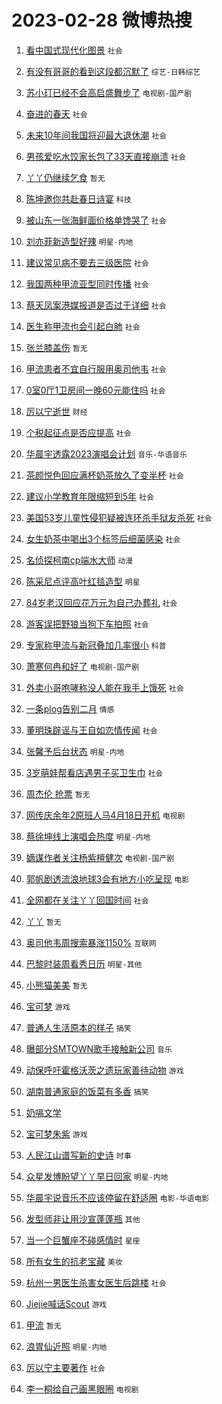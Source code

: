 # 2023-02-28 微博热搜 
1. [看中国式现代化图景](https://m.weibo.cn/search?containerid=100103type%3D1%26t%3D10%26q%3D%23%E7%9C%8B%E4%B8%AD%E5%9B%BD%E5%BC%8F%E7%8E%B0%E4%BB%A3%E5%8C%96%E5%9B%BE%E6%99%AF%23&stream_entry_id=51&isnewpage=1&extparam=seat%3D1%26pos%3D0%26c_type%3D51%26dgr%3D0%26stream_entry_id%3D51%26cate%3D10103%26filter_type%3Drealtimehot%26display_time%3D1677536506%26pre_seqid%3D16775365069570256515142&luicode=10000011&lfid=106003type%3D25%26t%3D3%26disable_hot%3D1%26filter_type%3Drealtimehot) `社会` 

2. [有没有哥哥的看到这段都沉默了](https://m.weibo.cn/search?containerid=100103type%3D1%26t%3D10%26q%3D%23%E6%9C%89%E6%B2%A1%E6%9C%89%E5%93%A5%E5%93%A5%E7%9A%84%E7%9C%8B%E5%88%B0%E8%BF%99%E6%AE%B5%E9%83%BD%E6%B2%89%E9%BB%98%E4%BA%86%23&stream_entry_id=31&isnewpage=1&extparam=seat%3D1%26dgr%3D0%26flag%3D16%26lcate%3D5001%26band_rank%3D1%26filter_type%3Drealtimehot%26q%3D%2523%25E6%259C%2589%25E6%25B2%25A1%25E6%259C%2589%25E5%2593%25A5%25E5%2593%25A5%25E7%259A%2584%25E7%259C%258B%25E5%2588%25B0%25E8%25BF%2599%25E6%25AE%25B5%25E9%2583%25BD%25E6%25B2%2589%25E9%25BB%2598%25E4%25BA%2586%2523%26pos%3D0%26c_type%3D31%26stream_entry_id%3D31%26realpos%3D1%26cate%3D5001%26display_time%3D1677536506%26pre_seqid%3D16775365069570256515142&luicode=10000011&lfid=106003type%3D25%26t%3D3%26disable_hot%3D1%26filter_type%3Drealtimehot) `综艺-日韩综艺` 

3. [苏小玎已经不会高启盛舞步了](https://m.weibo.cn/search?containerid=100103type%3D1%26t%3D10%26q%3D%23%E8%8B%8F%E5%B0%8F%E7%8E%8E%E5%B7%B2%E7%BB%8F%E4%B8%8D%E4%BC%9A%E9%AB%98%E5%90%AF%E7%9B%9B%E8%88%9E%E6%AD%A5%E4%BA%86%23&stream_entry_id=31&isnewpage=1&extparam=seat%3D1%26dgr%3D0%26flag%3D0%26lcate%3D5001%26band_rank%3D2%26filter_type%3Drealtimehot%26q%3D%2523%25E8%258B%258F%25E5%25B0%258F%25E7%258E%258E%25E5%25B7%25B2%25E7%25BB%258F%25E4%25B8%258D%25E4%25BC%259A%25E9%25AB%2598%25E5%2590%25AF%25E7%259B%259B%25E8%2588%259E%25E6%25AD%25A5%25E4%25BA%2586%2523%26pos%3D1%26c_type%3D31%26stream_entry_id%3D31%26realpos%3D2%26cate%3D5001%26display_time%3D1677536506%26pre_seqid%3D16775365069570256515142&luicode=10000011&lfid=106003type%3D25%26t%3D3%26disable_hot%3D1%26filter_type%3Drealtimehot) `电视剧-国产剧` 

4. [奋进的春天](https://m.weibo.cn/search?containerid=100103type%3D1%26t%3D10%26q%3D%23%E5%A5%8B%E8%BF%9B%E7%9A%84%E6%98%A5%E5%A4%A9%23&stream_entry_id=31&isnewpage=1&extparam=seat%3D1%26dgr%3D0%26flag%3D0%26lcate%3D5001%26band_rank%3D3%26filter_type%3Drealtimehot%26q%3D%2523%25E5%25A5%258B%25E8%25BF%259B%25E7%259A%2584%25E6%2598%25A5%25E5%25A4%25A9%2523%26pos%3D2%26c_type%3D31%26stream_entry_id%3D31%26realpos%3D3%26cate%3D5001%26display_time%3D1677536506%26pre_seqid%3D16775365069570256515142&luicode=10000011&lfid=106003type%3D25%26t%3D3%26disable_hot%3D1%26filter_type%3Drealtimehot) `社会` 

5. [未来10年间我国将迎最大退休潮](https://m.weibo.cn/search?containerid=100103type%3D1%26t%3D10%26q%3D%23%E6%9C%AA%E6%9D%A510%E5%B9%B4%E9%97%B4%E6%88%91%E5%9B%BD%E5%B0%86%E8%BF%8E%E6%9C%80%E5%A4%A7%E9%80%80%E4%BC%91%E6%BD%AE%23&stream_entry_id=31&isnewpage=1&extparam=seat%3D1%26dgr%3D0%26flag%3D1%26lcate%3D5001%26band_rank%3D4%26filter_type%3Drealtimehot%26q%3D%2523%25E6%259C%25AA%25E6%259D%25A510%25E5%25B9%25B4%25E9%2597%25B4%25E6%2588%2591%25E5%259B%25BD%25E5%25B0%2586%25E8%25BF%258E%25E6%259C%2580%25E5%25A4%25A7%25E9%2580%2580%25E4%25BC%2591%25E6%25BD%25AE%2523%26pos%3D3%26c_type%3D31%26stream_entry_id%3D31%26realpos%3D4%26cate%3D5001%26display_time%3D1677536506%26pre_seqid%3D16775365069570256515142&luicode=10000011&lfid=106003type%3D25%26t%3D3%26disable_hot%3D1%26filter_type%3Drealtimehot) `社会` 

6. [男孩爱吃水饺家长包了33天直接崩溃](https://m.weibo.cn/search?containerid=100103type%3D1%26t%3D10%26q%3D%23%E7%94%B7%E5%AD%A9%E7%88%B1%E5%90%83%E6%B0%B4%E9%A5%BA%E5%AE%B6%E9%95%BF%E5%8C%85%E4%BA%8633%E5%A4%A9%E7%9B%B4%E6%8E%A5%E5%B4%A9%E6%BA%83%23&stream_entry_id=31&isnewpage=1&extparam=seat%3D1%26dgr%3D0%26flag%3D0%26lcate%3D5001%26band_rank%3D5%26filter_type%3Drealtimehot%26q%3D%2523%25E7%2594%25B7%25E5%25AD%25A9%25E7%2588%25B1%25E5%2590%2583%25E6%25B0%25B4%25E9%25A5%25BA%25E5%25AE%25B6%25E9%2595%25BF%25E5%258C%2585%25E4%25BA%258633%25E5%25A4%25A9%25E7%259B%25B4%25E6%258E%25A5%25E5%25B4%25A9%25E6%25BA%2583%2523%26pos%3D4%26c_type%3D31%26stream_entry_id%3D31%26realpos%3D5%26cate%3D5001%26display_time%3D1677536506%26pre_seqid%3D16775365069570256515142&luicode=10000011&lfid=106003type%3D25%26t%3D3%26disable_hot%3D1%26filter_type%3Drealtimehot) `社会` 

7. [丫丫仍继续乞食](https://m.weibo.cn/search?containerid=100103type%3D1%26t%3D10%26q%3D%E4%B8%AB%E4%B8%AB%E4%BB%8D%E7%BB%A7%E7%BB%AD%E4%B9%9E%E9%A3%9F&stream_entry_id=31&isnewpage=1&extparam=seat%3D1%26dgr%3D0%26flag%3D16%26lcate%3D5001%26band_rank%3D6%26filter_type%3Drealtimehot%26q%3D%25E4%25B8%25AB%25E4%25B8%25AB%25E4%25BB%258D%25E7%25BB%25A7%25E7%25BB%25AD%25E4%25B9%259E%25E9%25A3%259F%26pos%3D5%26c_type%3D31%26stream_entry_id%3D31%26realpos%3D6%26cate%3D5001%26display_time%3D1677536506%26pre_seqid%3D16775365069570256515142&luicode=10000011&lfid=106003type%3D25%26t%3D3%26disable_hot%3D1%26filter_type%3Drealtimehot) `暂无` 

8. [陈坤邀你共赴春日诗宴](https://m.weibo.cn/search?containerid=100103type%3D1%26t%3D10%26q%3D%23%E9%99%88%E5%9D%A4%E9%82%80%E4%BD%A0%E5%85%B1%E8%B5%B4%E6%98%A5%E6%97%A5%E8%AF%97%E5%AE%B4%23&stream_entry_id=31&isnewpage=1&extparam=seat%3D1%26lcate%3D5001%26band_rank%3D7%26filter_type%3Drealtimehot%26dgr%3D0%26adid%3D181000%26pos%3D6%26q%3D%2523%25E9%2599%2588%25E5%259D%25A4%25E9%2582%2580%25E4%25BD%25A0%25E5%2585%25B1%25E8%25B5%25B4%25E6%2598%25A5%25E6%2597%25A5%25E8%25AF%2597%25E5%25AE%25B4%2523%26stream_entry_id%3D31%26c_type%3D31%26cate%3D5001%26topic_ad%3D1%26display_time%3D1677536506%26pre_seqid%3D16775365069570256515142&luicode=10000011&lfid=106003type%3D25%26t%3D3%26disable_hot%3D1%26filter_type%3Drealtimehot) `科技` 

9. [被山东一张海鲜面价格单馋哭了](https://m.weibo.cn/search?containerid=100103type%3D1%26t%3D10%26q%3D%23%E8%A2%AB%E5%B1%B1%E4%B8%9C%E4%B8%80%E5%BC%A0%E6%B5%B7%E9%B2%9C%E9%9D%A2%E4%BB%B7%E6%A0%BC%E5%8D%95%E9%A6%8B%E5%93%AD%E4%BA%86%23&stream_entry_id=31&isnewpage=1&extparam=seat%3D1%26dgr%3D0%26flag%3D0%26lcate%3D5001%26band_rank%3D7%26filter_type%3Drealtimehot%26q%3D%2523%25E8%25A2%25AB%25E5%25B1%25B1%25E4%25B8%259C%25E4%25B8%2580%25E5%25BC%25A0%25E6%25B5%25B7%25E9%25B2%259C%25E9%259D%25A2%25E4%25BB%25B7%25E6%25A0%25BC%25E5%258D%2595%25E9%25A6%258B%25E5%2593%25AD%25E4%25BA%2586%2523%26pos%3D7%26c_type%3D31%26stream_entry_id%3D31%26realpos%3D7%26cate%3D5001%26display_time%3D1677536506%26pre_seqid%3D16775365069570256515142&luicode=10000011&lfid=106003type%3D25%26t%3D3%26disable_hot%3D1%26filter_type%3Drealtimehot) `社会` 

10. [刘亦菲新造型好辣](https://m.weibo.cn/search?containerid=100103type%3D1%26t%3D10%26q%3D%23%E5%88%98%E4%BA%A6%E8%8F%B2%E6%96%B0%E9%80%A0%E5%9E%8B%E5%A5%BD%E8%BE%A3%23&stream_entry_id=31&isnewpage=1&extparam=seat%3D1%26dgr%3D0%26flag%3D0%26lcate%3D5001%26band_rank%3D8%26filter_type%3Drealtimehot%26q%3D%2523%25E5%2588%2598%25E4%25BA%25A6%25E8%258F%25B2%25E6%2596%25B0%25E9%2580%25A0%25E5%259E%258B%25E5%25A5%25BD%25E8%25BE%25A3%2523%26pos%3D8%26c_type%3D31%26stream_entry_id%3D31%26realpos%3D8%26cate%3D5001%26display_time%3D1677536506%26pre_seqid%3D16775365069570256515142&luicode=10000011&lfid=106003type%3D25%26t%3D3%26disable_hot%3D1%26filter_type%3Drealtimehot) `明星-内地` 

11. [建议常见病不要去三级医院](https://m.weibo.cn/search?containerid=100103type%3D1%26t%3D10%26q%3D%23%E5%BB%BA%E8%AE%AE%E5%B8%B8%E8%A7%81%E7%97%85%E4%B8%8D%E8%A6%81%E5%8E%BB%E4%B8%89%E7%BA%A7%E5%8C%BB%E9%99%A2%23&stream_entry_id=31&isnewpage=1&extparam=seat%3D1%26dgr%3D0%26flag%3D0%26lcate%3D5001%26band_rank%3D9%26filter_type%3Drealtimehot%26q%3D%2523%25E5%25BB%25BA%25E8%25AE%25AE%25E5%25B8%25B8%25E8%25A7%2581%25E7%2597%2585%25E4%25B8%258D%25E8%25A6%2581%25E5%258E%25BB%25E4%25B8%2589%25E7%25BA%25A7%25E5%258C%25BB%25E9%2599%25A2%2523%26pos%3D9%26c_type%3D31%26stream_entry_id%3D31%26realpos%3D9%26cate%3D5001%26display_time%3D1677536506%26pre_seqid%3D16775365069570256515142&luicode=10000011&lfid=106003type%3D25%26t%3D3%26disable_hot%3D1%26filter_type%3Drealtimehot) `社会` 

12. [我国两种甲流亚型同时传播](https://m.weibo.cn/search?containerid=100103type%3D1%26t%3D10%26q%3D%23%E6%88%91%E5%9B%BD%E4%B8%A4%E7%A7%8D%E7%94%B2%E6%B5%81%E4%BA%9A%E5%9E%8B%E5%90%8C%E6%97%B6%E4%BC%A0%E6%92%AD%23&stream_entry_id=31&isnewpage=1&extparam=seat%3D1%26dgr%3D0%26flag%3D0%26lcate%3D5001%26band_rank%3D10%26filter_type%3Drealtimehot%26q%3D%2523%25E6%2588%2591%25E5%259B%25BD%25E4%25B8%25A4%25E7%25A7%258D%25E7%2594%25B2%25E6%25B5%2581%25E4%25BA%259A%25E5%259E%258B%25E5%2590%258C%25E6%2597%25B6%25E4%25BC%25A0%25E6%2592%25AD%2523%26pos%3D10%26c_type%3D31%26stream_entry_id%3D31%26realpos%3D10%26cate%3D5001%26display_time%3D1677536506%26pre_seqid%3D16775365069570256515142&luicode=10000011&lfid=106003type%3D25%26t%3D3%26disable_hot%3D1%26filter_type%3Drealtimehot) `社会` 

13. [蔡天凤案港媒报道是否过于详细](https://m.weibo.cn/search?containerid=100103type%3D1%26t%3D10%26q%3D%23%E8%94%A1%E5%A4%A9%E5%87%A4%E6%A1%88%E6%B8%AF%E5%AA%92%E6%8A%A5%E9%81%93%E6%98%AF%E5%90%A6%E8%BF%87%E4%BA%8E%E8%AF%A6%E7%BB%86%23&stream_entry_id=31&isnewpage=1&extparam=seat%3D1%26dgr%3D0%26flag%3D0%26lcate%3D5001%26band_rank%3D11%26filter_type%3Drealtimehot%26q%3D%2523%25E8%2594%25A1%25E5%25A4%25A9%25E5%2587%25A4%25E6%25A1%2588%25E6%25B8%25AF%25E5%25AA%2592%25E6%258A%25A5%25E9%2581%2593%25E6%2598%25AF%25E5%2590%25A6%25E8%25BF%2587%25E4%25BA%258E%25E8%25AF%25A6%25E7%25BB%2586%2523%26pos%3D11%26c_type%3D31%26stream_entry_id%3D31%26realpos%3D11%26cate%3D5001%26display_time%3D1677536506%26pre_seqid%3D16775365069570256515142&luicode=10000011&lfid=106003type%3D25%26t%3D3%26disable_hot%3D1%26filter_type%3Drealtimehot) `社会` 

14. [医生称甲流也会引起白肺](https://m.weibo.cn/search?containerid=100103type%3D1%26t%3D10%26q%3D%23%E5%8C%BB%E7%94%9F%E7%A7%B0%E7%94%B2%E6%B5%81%E4%B9%9F%E4%BC%9A%E5%BC%95%E8%B5%B7%E7%99%BD%E8%82%BA%23&stream_entry_id=31&isnewpage=1&extparam=seat%3D1%26dgr%3D0%26flag%3D0%26lcate%3D5001%26band_rank%3D12%26filter_type%3Drealtimehot%26q%3D%2523%25E5%258C%25BB%25E7%2594%259F%25E7%25A7%25B0%25E7%2594%25B2%25E6%25B5%2581%25E4%25B9%259F%25E4%25BC%259A%25E5%25BC%2595%25E8%25B5%25B7%25E7%2599%25BD%25E8%2582%25BA%2523%26pos%3D12%26c_type%3D31%26stream_entry_id%3D31%26realpos%3D12%26cate%3D5001%26display_time%3D1677536506%26pre_seqid%3D16775365069570256515142&luicode=10000011&lfid=106003type%3D25%26t%3D3%26disable_hot%3D1%26filter_type%3Drealtimehot) `社会` 

15. [张兰膝盖伤](https://m.weibo.cn/search?containerid=100103type%3D1%26t%3D10%26q%3D%23%E5%BC%A0%E5%85%B0%E8%86%9D%E7%9B%96%E4%BC%A4%23&stream_entry_id=31&isnewpage=1&extparam=seat%3D1%26dgr%3D0%26flag%3D0%26lcate%3D5001%26band_rank%3D13%26filter_type%3Drealtimehot%26q%3D%2523%25E5%25BC%25A0%25E5%2585%25B0%25E8%2586%259D%25E7%259B%2596%25E4%25BC%25A4%2523%26pos%3D13%26c_type%3D31%26stream_entry_id%3D31%26realpos%3D13%26cate%3D5001%26display_time%3D1677536506%26pre_seqid%3D16775365069570256515142&luicode=10000011&lfid=106003type%3D25%26t%3D3%26disable_hot%3D1%26filter_type%3Drealtimehot) `暂无` 

16. [甲流患者不宜自行服用奥司他韦](https://m.weibo.cn/search?containerid=100103type%3D1%26t%3D10%26q%3D%23%E7%94%B2%E6%B5%81%E6%82%A3%E8%80%85%E4%B8%8D%E5%AE%9C%E8%87%AA%E8%A1%8C%E6%9C%8D%E7%94%A8%E5%A5%A5%E5%8F%B8%E4%BB%96%E9%9F%A6%23&stream_entry_id=31&isnewpage=1&extparam=seat%3D1%26dgr%3D0%26flag%3D0%26lcate%3D5001%26band_rank%3D14%26filter_type%3Drealtimehot%26q%3D%2523%25E7%2594%25B2%25E6%25B5%2581%25E6%2582%25A3%25E8%2580%2585%25E4%25B8%258D%25E5%25AE%259C%25E8%2587%25AA%25E8%25A1%258C%25E6%259C%258D%25E7%2594%25A8%25E5%25A5%25A5%25E5%258F%25B8%25E4%25BB%2596%25E9%259F%25A6%2523%26pos%3D14%26c_type%3D31%26stream_entry_id%3D31%26realpos%3D14%26cate%3D5001%26display_time%3D1677536506%26pre_seqid%3D16775365069570256515142&luicode=10000011&lfid=106003type%3D25%26t%3D3%26disable_hot%3D1%26filter_type%3Drealtimehot) `社会` 

17. [0室0厅1卫房间一晚60元能住吗](https://m.weibo.cn/search?containerid=100103type%3D1%26t%3D10%26q%3D%230%E5%AE%A40%E5%8E%851%E5%8D%AB%E6%88%BF%E9%97%B4%E4%B8%80%E6%99%9A60%E5%85%83%E8%83%BD%E4%BD%8F%E5%90%97%23&stream_entry_id=31&isnewpage=1&extparam=seat%3D1%26dgr%3D0%26flag%3D2%26lcate%3D5001%26band_rank%3D15%26filter_type%3Drealtimehot%26q%3D%25230%25E5%25AE%25A40%25E5%258E%25851%25E5%258D%25AB%25E6%2588%25BF%25E9%2597%25B4%25E4%25B8%2580%25E6%2599%259A60%25E5%2585%2583%25E8%2583%25BD%25E4%25BD%258F%25E5%2590%2597%2523%26pos%3D15%26c_type%3D31%26stream_entry_id%3D31%26realpos%3D15%26cate%3D5001%26display_time%3D1677536506%26pre_seqid%3D16775365069570256515142&luicode=10000011&lfid=106003type%3D25%26t%3D3%26disable_hot%3D1%26filter_type%3Drealtimehot) `社会` 

18. [厉以宁逝世](https://m.weibo.cn/search?containerid=100103type%3D1%26t%3D10%26q%3D%23%E5%8E%89%E4%BB%A5%E5%AE%81%E9%80%9D%E4%B8%96%23&stream_entry_id=31&isnewpage=1&extparam=seat%3D1%26dgr%3D0%26flag%3D0%26lcate%3D5001%26band_rank%3D16%26filter_type%3Drealtimehot%26q%3D%2523%25E5%258E%2589%25E4%25BB%25A5%25E5%25AE%2581%25E9%2580%259D%25E4%25B8%2596%2523%26pos%3D16%26c_type%3D31%26stream_entry_id%3D31%26realpos%3D16%26cate%3D5001%26display_time%3D1677536506%26pre_seqid%3D16775365069570256515142&luicode=10000011&lfid=106003type%3D25%26t%3D3%26disable_hot%3D1%26filter_type%3Drealtimehot) `财经` 

19. [个税起征点是否应提高](https://m.weibo.cn/search?containerid=100103type%3D1%26t%3D10%26q%3D%23%E4%B8%AA%E7%A8%8E%E8%B5%B7%E5%BE%81%E7%82%B9%E6%98%AF%E5%90%A6%E5%BA%94%E6%8F%90%E9%AB%98%23&stream_entry_id=31&isnewpage=1&extparam=seat%3D1%26dgr%3D0%26flag%3D0%26lcate%3D5001%26band_rank%3D17%26filter_type%3Drealtimehot%26q%3D%2523%25E4%25B8%25AA%25E7%25A8%258E%25E8%25B5%25B7%25E5%25BE%2581%25E7%2582%25B9%25E6%2598%25AF%25E5%2590%25A6%25E5%25BA%2594%25E6%258F%2590%25E9%25AB%2598%2523%26pos%3D17%26c_type%3D31%26stream_entry_id%3D31%26realpos%3D17%26cate%3D5001%26display_time%3D1677536506%26pre_seqid%3D16775365069570256515142&luicode=10000011&lfid=106003type%3D25%26t%3D3%26disable_hot%3D1%26filter_type%3Drealtimehot) `社会` 

20. [华晨宇透露2023演唱会计划](https://m.weibo.cn/search?containerid=100103type%3D1%26t%3D10%26q%3D%23%E5%8D%8E%E6%99%A8%E5%AE%87%E9%80%8F%E9%9C%B22023%E6%BC%94%E5%94%B1%E4%BC%9A%E8%AE%A1%E5%88%92%23&stream_entry_id=31&isnewpage=1&extparam=seat%3D1%26dgr%3D0%26flag%3D0%26lcate%3D5001%26band_rank%3D18%26filter_type%3Drealtimehot%26q%3D%2523%25E5%258D%258E%25E6%2599%25A8%25E5%25AE%2587%25E9%2580%258F%25E9%259C%25B22023%25E6%25BC%2594%25E5%2594%25B1%25E4%25BC%259A%25E8%25AE%25A1%25E5%2588%2592%2523%26pos%3D18%26c_type%3D31%26stream_entry_id%3D31%26realpos%3D18%26cate%3D5001%26display_time%3D1677536506%26pre_seqid%3D16775365069570256515142&luicode=10000011&lfid=106003type%3D25%26t%3D3%26disable_hot%3D1%26filter_type%3Drealtimehot) `音乐-华语音乐` 

21. [茶颜悦色回应满杯奶茶放久了变半杯](https://m.weibo.cn/search?containerid=100103type%3D1%26t%3D10%26q%3D%23%E8%8C%B6%E9%A2%9C%E6%82%A6%E8%89%B2%E5%9B%9E%E5%BA%94%E6%BB%A1%E6%9D%AF%E5%A5%B6%E8%8C%B6%E6%94%BE%E4%B9%85%E4%BA%86%E5%8F%98%E5%8D%8A%E6%9D%AF%23&stream_entry_id=31&isnewpage=1&extparam=seat%3D1%26dgr%3D0%26flag%3D0%26lcate%3D5001%26band_rank%3D19%26filter_type%3Drealtimehot%26q%3D%2523%25E8%258C%25B6%25E9%25A2%259C%25E6%2582%25A6%25E8%2589%25B2%25E5%259B%259E%25E5%25BA%2594%25E6%25BB%25A1%25E6%259D%25AF%25E5%25A5%25B6%25E8%258C%25B6%25E6%2594%25BE%25E4%25B9%2585%25E4%25BA%2586%25E5%258F%2598%25E5%258D%258A%25E6%259D%25AF%2523%26pos%3D19%26c_type%3D31%26stream_entry_id%3D31%26realpos%3D19%26cate%3D5001%26display_time%3D1677536506%26pre_seqid%3D16775365069570256515142&luicode=10000011&lfid=106003type%3D25%26t%3D3%26disable_hot%3D1%26filter_type%3Drealtimehot) `社会` 

22. [建议小学教育年限缩短到5年](https://m.weibo.cn/search?containerid=100103type%3D1%26t%3D10%26q%3D%23%E5%BB%BA%E8%AE%AE%E5%B0%8F%E5%AD%A6%E6%95%99%E8%82%B2%E5%B9%B4%E9%99%90%E7%BC%A9%E7%9F%AD%E5%88%B05%E5%B9%B4%23&stream_entry_id=31&isnewpage=1&extparam=seat%3D1%26dgr%3D0%26flag%3D0%26lcate%3D5001%26band_rank%3D20%26filter_type%3Drealtimehot%26q%3D%2523%25E5%25BB%25BA%25E8%25AE%25AE%25E5%25B0%258F%25E5%25AD%25A6%25E6%2595%2599%25E8%2582%25B2%25E5%25B9%25B4%25E9%2599%2590%25E7%25BC%25A9%25E7%259F%25AD%25E5%2588%25B05%25E5%25B9%25B4%2523%26pos%3D20%26c_type%3D31%26stream_entry_id%3D31%26realpos%3D20%26cate%3D5001%26display_time%3D1677536506%26pre_seqid%3D16775365069570256515142&luicode=10000011&lfid=106003type%3D25%26t%3D3%26disable_hot%3D1%26filter_type%3Drealtimehot) `社会` 

23. [美国53岁儿童性侵犯疑被连环杀手狱友杀死](https://m.weibo.cn/search?containerid=100103type%3D1%26t%3D10%26q%3D%23%E7%BE%8E%E5%9B%BD53%E5%B2%81%E5%84%BF%E7%AB%A5%E6%80%A7%E4%BE%B5%E7%8A%AF%E7%96%91%E8%A2%AB%E8%BF%9E%E7%8E%AF%E6%9D%80%E6%89%8B%E7%8B%B1%E5%8F%8B%E6%9D%80%E6%AD%BB%23&stream_entry_id=31&isnewpage=1&extparam=seat%3D1%26dgr%3D0%26flag%3D0%26lcate%3D5001%26band_rank%3D21%26filter_type%3Drealtimehot%26q%3D%2523%25E7%25BE%258E%25E5%259B%25BD53%25E5%25B2%2581%25E5%2584%25BF%25E7%25AB%25A5%25E6%2580%25A7%25E4%25BE%25B5%25E7%258A%25AF%25E7%2596%2591%25E8%25A2%25AB%25E8%25BF%259E%25E7%258E%25AF%25E6%259D%2580%25E6%2589%258B%25E7%258B%25B1%25E5%258F%258B%25E6%259D%2580%25E6%25AD%25BB%2523%26pos%3D21%26c_type%3D31%26stream_entry_id%3D31%26realpos%3D21%26cate%3D5001%26display_time%3D1677536506%26pre_seqid%3D16775365069570256515142&luicode=10000011&lfid=106003type%3D25%26t%3D3%26disable_hot%3D1%26filter_type%3Drealtimehot) `社会` 

24. [女生奶茶中喝出3个标签后细菌感染](https://m.weibo.cn/search?containerid=100103type%3D1%26t%3D10%26q%3D%23%E5%A5%B3%E7%94%9F%E5%A5%B6%E8%8C%B6%E4%B8%AD%E5%96%9D%E5%87%BA3%E4%B8%AA%E6%A0%87%E7%AD%BE%E5%90%8E%E7%BB%86%E8%8F%8C%E6%84%9F%E6%9F%93%23&stream_entry_id=31&isnewpage=1&extparam=seat%3D1%26dgr%3D0%26flag%3D0%26lcate%3D5001%26band_rank%3D22%26filter_type%3Drealtimehot%26q%3D%2523%25E5%25A5%25B3%25E7%2594%259F%25E5%25A5%25B6%25E8%258C%25B6%25E4%25B8%25AD%25E5%2596%259D%25E5%2587%25BA3%25E4%25B8%25AA%25E6%25A0%2587%25E7%25AD%25BE%25E5%2590%258E%25E7%25BB%2586%25E8%258F%258C%25E6%2584%259F%25E6%259F%2593%2523%26pos%3D22%26c_type%3D31%26stream_entry_id%3D31%26realpos%3D22%26cate%3D5001%26display_time%3D1677536506%26pre_seqid%3D16775365069570256515142&luicode=10000011&lfid=106003type%3D25%26t%3D3%26disable_hot%3D1%26filter_type%3Drealtimehot) `社会` 

25. [名侦探柯南cp端水大师](https://m.weibo.cn/search?containerid=100103type%3D1%26t%3D10%26q%3D%23%E5%90%8D%E4%BE%A6%E6%8E%A2%E6%9F%AF%E5%8D%97cp%E7%AB%AF%E6%B0%B4%E5%A4%A7%E5%B8%88%23&stream_entry_id=31&isnewpage=1&extparam=seat%3D1%26dgr%3D0%26flag%3D0%26lcate%3D5001%26band_rank%3D23%26filter_type%3Drealtimehot%26q%3D%2523%25E5%2590%258D%25E4%25BE%25A6%25E6%258E%25A2%25E6%259F%25AF%25E5%258D%2597cp%25E7%25AB%25AF%25E6%25B0%25B4%25E5%25A4%25A7%25E5%25B8%2588%2523%26pos%3D23%26c_type%3D31%26stream_entry_id%3D31%26realpos%3D23%26cate%3D5001%26display_time%3D1677536506%26pre_seqid%3D16775365069570256515142&luicode=10000011&lfid=106003type%3D25%26t%3D3%26disable_hot%3D1%26filter_type%3Drealtimehot) `动漫` 

26. [陈采尼点评高叶红毯造型](https://m.weibo.cn/search?containerid=100103type%3D1%26t%3D10%26q%3D%23%E9%99%88%E9%87%87%E5%B0%BC%E7%82%B9%E8%AF%84%E9%AB%98%E5%8F%B6%E7%BA%A2%E6%AF%AF%E9%80%A0%E5%9E%8B%23&stream_entry_id=31&isnewpage=1&extparam=seat%3D1%26dgr%3D0%26flag%3D0%26lcate%3D5001%26band_rank%3D24%26filter_type%3Drealtimehot%26q%3D%2523%25E9%2599%2588%25E9%2587%2587%25E5%25B0%25BC%25E7%2582%25B9%25E8%25AF%2584%25E9%25AB%2598%25E5%258F%25B6%25E7%25BA%25A2%25E6%25AF%25AF%25E9%2580%25A0%25E5%259E%258B%2523%26pos%3D24%26c_type%3D31%26stream_entry_id%3D31%26realpos%3D24%26cate%3D5001%26display_time%3D1677536506%26pre_seqid%3D16775365069570256515142&luicode=10000011&lfid=106003type%3D25%26t%3D3%26disable_hot%3D1%26filter_type%3Drealtimehot) `明星` 

27. [84岁老汉回应花万元为自己办葬礼](https://m.weibo.cn/search?containerid=100103type%3D1%26t%3D10%26q%3D%2384%E5%B2%81%E8%80%81%E6%B1%89%E5%9B%9E%E5%BA%94%E8%8A%B1%E4%B8%87%E5%85%83%E4%B8%BA%E8%87%AA%E5%B7%B1%E5%8A%9E%E8%91%AC%E7%A4%BC%23&stream_entry_id=31&isnewpage=1&extparam=seat%3D1%26dgr%3D0%26flag%3D0%26lcate%3D5001%26band_rank%3D25%26filter_type%3Drealtimehot%26q%3D%252384%25E5%25B2%2581%25E8%2580%2581%25E6%25B1%2589%25E5%259B%259E%25E5%25BA%2594%25E8%258A%25B1%25E4%25B8%2587%25E5%2585%2583%25E4%25B8%25BA%25E8%2587%25AA%25E5%25B7%25B1%25E5%258A%259E%25E8%2591%25AC%25E7%25A4%25BC%2523%26pos%3D25%26c_type%3D31%26stream_entry_id%3D31%26realpos%3D25%26cate%3D5001%26display_time%3D1677536506%26pre_seqid%3D16775365069570256515142&luicode=10000011&lfid=106003type%3D25%26t%3D3%26disable_hot%3D1%26filter_type%3Drealtimehot) `社会` 

28. [游客误把野狼当狗下车拍照](https://m.weibo.cn/search?containerid=100103type%3D1%26t%3D10%26q%3D%23%E6%B8%B8%E5%AE%A2%E8%AF%AF%E6%8A%8A%E9%87%8E%E7%8B%BC%E5%BD%93%E7%8B%97%E4%B8%8B%E8%BD%A6%E6%8B%8D%E7%85%A7%23&stream_entry_id=31&isnewpage=1&extparam=seat%3D1%26dgr%3D0%26flag%3D0%26lcate%3D5001%26band_rank%3D26%26filter_type%3Drealtimehot%26q%3D%2523%25E6%25B8%25B8%25E5%25AE%25A2%25E8%25AF%25AF%25E6%258A%258A%25E9%2587%258E%25E7%258B%25BC%25E5%25BD%2593%25E7%258B%2597%25E4%25B8%258B%25E8%25BD%25A6%25E6%258B%258D%25E7%2585%25A7%2523%26pos%3D26%26c_type%3D31%26stream_entry_id%3D31%26realpos%3D26%26cate%3D5001%26display_time%3D1677536506%26pre_seqid%3D16775365069570256515142&luicode=10000011&lfid=106003type%3D25%26t%3D3%26disable_hot%3D1%26filter_type%3Drealtimehot) `社会` 

29. [专家称甲流与新冠叠加几率很小](https://m.weibo.cn/search?containerid=100103type%3D1%26t%3D10%26q%3D%23%E4%B8%93%E5%AE%B6%E7%A7%B0%E7%94%B2%E6%B5%81%E4%B8%8E%E6%96%B0%E5%86%A0%E5%8F%A0%E5%8A%A0%E5%87%A0%E7%8E%87%E5%BE%88%E5%B0%8F%23&stream_entry_id=31&isnewpage=1&extparam=seat%3D1%26dgr%3D0%26flag%3D0%26lcate%3D5001%26band_rank%3D27%26filter_type%3Drealtimehot%26q%3D%2523%25E4%25B8%2593%25E5%25AE%25B6%25E7%25A7%25B0%25E7%2594%25B2%25E6%25B5%2581%25E4%25B8%258E%25E6%2596%25B0%25E5%2586%25A0%25E5%258F%25A0%25E5%258A%25A0%25E5%2587%25A0%25E7%258E%2587%25E5%25BE%2588%25E5%25B0%258F%2523%26pos%3D27%26c_type%3D31%26stream_entry_id%3D31%26realpos%3D27%26cate%3D5001%26display_time%3D1677536506%26pre_seqid%3D16775365069570256515142&luicode=10000011&lfid=106003type%3D25%26t%3D3%26disable_hot%3D1%26filter_type%3Drealtimehot) `科普` 

30. [萧寒何冉和好了](https://m.weibo.cn/search?containerid=100103type%3D1%26t%3D10%26q%3D%23%E8%90%A7%E5%AF%92%E4%BD%95%E5%86%89%E5%92%8C%E5%A5%BD%E4%BA%86%23&stream_entry_id=31&isnewpage=1&extparam=seat%3D1%26dgr%3D0%26flag%3D0%26lcate%3D5001%26band_rank%3D28%26filter_type%3Drealtimehot%26q%3D%2523%25E8%2590%25A7%25E5%25AF%2592%25E4%25BD%2595%25E5%2586%2589%25E5%2592%258C%25E5%25A5%25BD%25E4%25BA%2586%2523%26pos%3D28%26c_type%3D31%26stream_entry_id%3D31%26realpos%3D28%26cate%3D5001%26display_time%3D1677536506%26pre_seqid%3D16775365069570256515142&luicode=10000011&lfid=106003type%3D25%26t%3D3%26disable_hot%3D1%26filter_type%3Drealtimehot) `电视剧-国产剧` 

31. [外卖小哥咆哮称没人能在我手上饿死](https://m.weibo.cn/search?containerid=100103type%3D1%26t%3D10%26q%3D%23%E5%A4%96%E5%8D%96%E5%B0%8F%E5%93%A5%E5%92%86%E5%93%AE%E7%A7%B0%E6%B2%A1%E4%BA%BA%E8%83%BD%E5%9C%A8%E6%88%91%E6%89%8B%E4%B8%8A%E9%A5%BF%E6%AD%BB%23&stream_entry_id=31&isnewpage=1&extparam=seat%3D1%26dgr%3D0%26flag%3D0%26lcate%3D5001%26band_rank%3D29%26filter_type%3Drealtimehot%26q%3D%2523%25E5%25A4%2596%25E5%258D%2596%25E5%25B0%258F%25E5%2593%25A5%25E5%2592%2586%25E5%2593%25AE%25E7%25A7%25B0%25E6%25B2%25A1%25E4%25BA%25BA%25E8%2583%25BD%25E5%259C%25A8%25E6%2588%2591%25E6%2589%258B%25E4%25B8%258A%25E9%25A5%25BF%25E6%25AD%25BB%2523%26pos%3D29%26c_type%3D31%26stream_entry_id%3D31%26realpos%3D29%26cate%3D5001%26display_time%3D1677536506%26pre_seqid%3D16775365069570256515142&luicode=10000011&lfid=106003type%3D25%26t%3D3%26disable_hot%3D1%26filter_type%3Drealtimehot) `社会` 

32. [一条plog告别二月](https://m.weibo.cn/search?containerid=100103type%3D1%26t%3D10%26q%3D%23%E4%B8%80%E6%9D%A1plog%E5%91%8A%E5%88%AB%E4%BA%8C%E6%9C%88%23&stream_entry_id=31&isnewpage=1&extparam=seat%3D1%26dgr%3D0%26flag%3D0%26lcate%3D5001%26band_rank%3D30%26filter_type%3Drealtimehot%26q%3D%2523%25E4%25B8%2580%25E6%259D%25A1plog%25E5%2591%258A%25E5%2588%25AB%25E4%25BA%258C%25E6%259C%2588%2523%26pos%3D30%26c_type%3D31%26stream_entry_id%3D31%26realpos%3D30%26cate%3D5001%26display_time%3D1677536506%26pre_seqid%3D16775365069570256515142&luicode=10000011&lfid=106003type%3D25%26t%3D3%26disable_hot%3D1%26filter_type%3Drealtimehot) `情感` 

33. [董明珠辟谣与王自如恋情传闻](https://m.weibo.cn/search?containerid=100103type%3D1%26t%3D10%26q%3D%23%E8%91%A3%E6%98%8E%E7%8F%A0%E8%BE%9F%E8%B0%A3%E4%B8%8E%E7%8E%8B%E8%87%AA%E5%A6%82%E6%81%8B%E6%83%85%E4%BC%A0%E9%97%BB%23&stream_entry_id=31&isnewpage=1&extparam=seat%3D1%26dgr%3D0%26flag%3D0%26lcate%3D5001%26band_rank%3D31%26filter_type%3Drealtimehot%26q%3D%2523%25E8%2591%25A3%25E6%2598%258E%25E7%258F%25A0%25E8%25BE%259F%25E8%25B0%25A3%25E4%25B8%258E%25E7%258E%258B%25E8%2587%25AA%25E5%25A6%2582%25E6%2581%258B%25E6%2583%2585%25E4%25BC%25A0%25E9%2597%25BB%2523%26pos%3D31%26c_type%3D31%26stream_entry_id%3D31%26realpos%3D31%26cate%3D5001%26display_time%3D1677536506%26pre_seqid%3D16775365069570256515142&luicode=10000011&lfid=106003type%3D25%26t%3D3%26disable_hot%3D1%26filter_type%3Drealtimehot) `社会` 

34. [张馨予后台状态](https://m.weibo.cn/search?containerid=100103type%3D1%26t%3D10%26q%3D%23%E5%BC%A0%E9%A6%A8%E4%BA%88%E5%90%8E%E5%8F%B0%E7%8A%B6%E6%80%81%23&stream_entry_id=31&isnewpage=1&extparam=seat%3D1%26dgr%3D0%26flag%3D0%26lcate%3D5001%26band_rank%3D32%26filter_type%3Drealtimehot%26q%3D%2523%25E5%25BC%25A0%25E9%25A6%25A8%25E4%25BA%2588%25E5%2590%258E%25E5%258F%25B0%25E7%258A%25B6%25E6%2580%2581%2523%26pos%3D32%26c_type%3D31%26stream_entry_id%3D31%26realpos%3D32%26cate%3D5001%26display_time%3D1677536506%26pre_seqid%3D16775365069570256515142&luicode=10000011&lfid=106003type%3D25%26t%3D3%26disable_hot%3D1%26filter_type%3Drealtimehot) `明星-内地` 

35. [3岁萌娃帮看店遇男子买卫生巾](https://m.weibo.cn/search?containerid=100103type%3D1%26t%3D10%26q%3D%233%E5%B2%81%E8%90%8C%E5%A8%83%E5%B8%AE%E7%9C%8B%E5%BA%97%E9%81%87%E7%94%B7%E5%AD%90%E4%B9%B0%E5%8D%AB%E7%94%9F%E5%B7%BE%23&stream_entry_id=31&isnewpage=1&extparam=seat%3D1%26dgr%3D0%26flag%3D0%26lcate%3D5001%26band_rank%3D33%26filter_type%3Drealtimehot%26q%3D%25233%25E5%25B2%2581%25E8%2590%258C%25E5%25A8%2583%25E5%25B8%25AE%25E7%259C%258B%25E5%25BA%2597%25E9%2581%2587%25E7%2594%25B7%25E5%25AD%2590%25E4%25B9%25B0%25E5%258D%25AB%25E7%2594%259F%25E5%25B7%25BE%2523%26pos%3D33%26c_type%3D31%26stream_entry_id%3D31%26realpos%3D33%26cate%3D5001%26display_time%3D1677536506%26pre_seqid%3D16775365069570256515142&luicode=10000011&lfid=106003type%3D25%26t%3D3%26disable_hot%3D1%26filter_type%3Drealtimehot) `社会` 

36. [周杰伦 抢票](https://m.weibo.cn/search?containerid=100103type%3D1%26t%3D10%26q%3D%E5%91%A8%E6%9D%B0%E4%BC%A6+%E6%8A%A2%E7%A5%A8&stream_entry_id=31&isnewpage=1&extparam=seat%3D1%26dgr%3D0%26flag%3D0%26lcate%3D5001%26band_rank%3D34%26filter_type%3Drealtimehot%26q%3D%25E5%2591%25A8%25E6%259D%25B0%25E4%25BC%25A6%2520%25E6%258A%25A2%25E7%25A5%25A8%26pos%3D34%26c_type%3D31%26stream_entry_id%3D31%26realpos%3D34%26cate%3D5001%26display_time%3D1677536506%26pre_seqid%3D16775365069570256515142&luicode=10000011&lfid=106003type%3D25%26t%3D3%26disable_hot%3D1%26filter_type%3Drealtimehot) `暂无` 

37. [网传庆余年2原班人马4月18日开机](https://m.weibo.cn/search?containerid=100103type%3D1%26t%3D10%26q%3D%23%E7%BD%91%E4%BC%A0%E5%BA%86%E4%BD%99%E5%B9%B42%E5%8E%9F%E7%8F%AD%E4%BA%BA%E9%A9%AC4%E6%9C%8818%E6%97%A5%E5%BC%80%E6%9C%BA%23&stream_entry_id=31&isnewpage=1&extparam=seat%3D1%26dgr%3D0%26flag%3D0%26lcate%3D5001%26band_rank%3D35%26filter_type%3Drealtimehot%26q%3D%2523%25E7%25BD%2591%25E4%25BC%25A0%25E5%25BA%2586%25E4%25BD%2599%25E5%25B9%25B42%25E5%258E%259F%25E7%258F%25AD%25E4%25BA%25BA%25E9%25A9%25AC4%25E6%259C%258818%25E6%2597%25A5%25E5%25BC%2580%25E6%259C%25BA%2523%26pos%3D35%26c_type%3D31%26stream_entry_id%3D31%26realpos%3D35%26cate%3D5001%26display_time%3D1677536506%26pre_seqid%3D16775365069570256515142&luicode=10000011&lfid=106003type%3D25%26t%3D3%26disable_hot%3D1%26filter_type%3Drealtimehot) `电视剧` 

38. [蔡徐坤线上演唱会热度](https://m.weibo.cn/search?containerid=100103type%3D1%26t%3D10%26q%3D%23%E8%94%A1%E5%BE%90%E5%9D%A4%E7%BA%BF%E4%B8%8A%E6%BC%94%E5%94%B1%E4%BC%9A%E7%83%AD%E5%BA%A6%23&stream_entry_id=31&isnewpage=1&extparam=seat%3D1%26dgr%3D0%26flag%3D0%26lcate%3D5001%26band_rank%3D36%26filter_type%3Drealtimehot%26q%3D%2523%25E8%2594%25A1%25E5%25BE%2590%25E5%259D%25A4%25E7%25BA%25BF%25E4%25B8%258A%25E6%25BC%2594%25E5%2594%25B1%25E4%25BC%259A%25E7%2583%25AD%25E5%25BA%25A6%2523%26pos%3D36%26c_type%3D31%26stream_entry_id%3D31%26realpos%3D36%26cate%3D5001%26display_time%3D1677536506%26pre_seqid%3D16775365069570256515142&luicode=10000011&lfid=106003type%3D25%26t%3D3%26disable_hot%3D1%26filter_type%3Drealtimehot) `明星-内地` 

39. [嫡谋作者关注杨紫檀健次](https://m.weibo.cn/search?containerid=100103type%3D1%26t%3D10%26q%3D%23%E5%AB%A1%E8%B0%8B%E4%BD%9C%E8%80%85%E5%85%B3%E6%B3%A8%E6%9D%A8%E7%B4%AB%E6%AA%80%E5%81%A5%E6%AC%A1%23&stream_entry_id=31&isnewpage=1&extparam=seat%3D1%26dgr%3D0%26flag%3D0%26lcate%3D5001%26band_rank%3D37%26filter_type%3Drealtimehot%26q%3D%2523%25E5%25AB%25A1%25E8%25B0%258B%25E4%25BD%259C%25E8%2580%2585%25E5%2585%25B3%25E6%25B3%25A8%25E6%259D%25A8%25E7%25B4%25AB%25E6%25AA%2580%25E5%2581%25A5%25E6%25AC%25A1%2523%26pos%3D37%26c_type%3D31%26stream_entry_id%3D31%26realpos%3D37%26cate%3D5001%26display_time%3D1677536506%26pre_seqid%3D16775365069570256515142&luicode=10000011&lfid=106003type%3D25%26t%3D3%26disable_hot%3D1%26filter_type%3Drealtimehot) `电视剧-国产剧` 

40. [郭帆剧透流浪地球3会有地方小吃呈现](https://m.weibo.cn/search?containerid=100103type%3D1%26t%3D10%26q%3D%23%E9%83%AD%E5%B8%86%E5%89%A7%E9%80%8F%E6%B5%81%E6%B5%AA%E5%9C%B0%E7%90%833%E4%BC%9A%E6%9C%89%E5%9C%B0%E6%96%B9%E5%B0%8F%E5%90%83%E5%91%88%E7%8E%B0%23&stream_entry_id=31&isnewpage=1&extparam=seat%3D1%26dgr%3D0%26flag%3D0%26lcate%3D5001%26band_rank%3D38%26filter_type%3Drealtimehot%26q%3D%2523%25E9%2583%25AD%25E5%25B8%2586%25E5%2589%25A7%25E9%2580%258F%25E6%25B5%2581%25E6%25B5%25AA%25E5%259C%25B0%25E7%2590%25833%25E4%25BC%259A%25E6%259C%2589%25E5%259C%25B0%25E6%2596%25B9%25E5%25B0%258F%25E5%2590%2583%25E5%2591%2588%25E7%258E%25B0%2523%26pos%3D38%26c_type%3D31%26stream_entry_id%3D31%26realpos%3D38%26cate%3D5001%26display_time%3D1677536506%26pre_seqid%3D16775365069570256515142&luicode=10000011&lfid=106003type%3D25%26t%3D3%26disable_hot%3D1%26filter_type%3Drealtimehot) `电影` 

41. [全网都在关注丫丫回国时间](https://m.weibo.cn/search?containerid=100103type%3D1%26t%3D10%26q%3D%23%E5%85%A8%E7%BD%91%E9%83%BD%E5%9C%A8%E5%85%B3%E6%B3%A8%E4%B8%AB%E4%B8%AB%E5%9B%9E%E5%9B%BD%E6%97%B6%E9%97%B4%23&stream_entry_id=31&isnewpage=1&extparam=seat%3D1%26dgr%3D0%26flag%3D0%26lcate%3D5001%26band_rank%3D39%26filter_type%3Drealtimehot%26q%3D%2523%25E5%2585%25A8%25E7%25BD%2591%25E9%2583%25BD%25E5%259C%25A8%25E5%2585%25B3%25E6%25B3%25A8%25E4%25B8%25AB%25E4%25B8%25AB%25E5%259B%259E%25E5%259B%25BD%25E6%2597%25B6%25E9%2597%25B4%2523%26pos%3D39%26c_type%3D31%26stream_entry_id%3D31%26realpos%3D39%26cate%3D5001%26display_time%3D1677536506%26pre_seqid%3D16775365069570256515142&luicode=10000011&lfid=106003type%3D25%26t%3D3%26disable_hot%3D1%26filter_type%3Drealtimehot) `社会` 

42. [丫丫](https://m.weibo.cn/search?containerid=100103type%3D1%26t%3D10%26q%3D%E4%B8%AB%E4%B8%AB&stream_entry_id=31&isnewpage=1&extparam=seat%3D1%26dgr%3D0%26flag%3D0%26lcate%3D5001%26band_rank%3D40%26filter_type%3Drealtimehot%26q%3D%25E4%25B8%25AB%25E4%25B8%25AB%26pos%3D40%26c_type%3D31%26stream_entry_id%3D31%26realpos%3D40%26cate%3D5001%26display_time%3D1677536506%26pre_seqid%3D16775365069570256515142&luicode=10000011&lfid=106003type%3D25%26t%3D3%26disable_hot%3D1%26filter_type%3Drealtimehot) `暂无` 

43. [奥司他韦周搜索暴涨1150%](https://m.weibo.cn/search?containerid=100103type%3D1%26t%3D10%26q%3D%23%E5%A5%A5%E5%8F%B8%E4%BB%96%E9%9F%A6%E5%91%A8%E6%90%9C%E7%B4%A2%E6%9A%B4%E6%B6%A81150%25%23&stream_entry_id=31&isnewpage=1&extparam=seat%3D1%26dgr%3D0%26flag%3D0%26lcate%3D5001%26band_rank%3D41%26filter_type%3Drealtimehot%26q%3D%2523%25E5%25A5%25A5%25E5%258F%25B8%25E4%25BB%2596%25E9%259F%25A6%25E5%2591%25A8%25E6%2590%259C%25E7%25B4%25A2%25E6%259A%25B4%25E6%25B6%25A81150%2525%2523%26pos%3D41%26c_type%3D31%26stream_entry_id%3D31%26realpos%3D41%26cate%3D5001%26display_time%3D1677536506%26pre_seqid%3D16775365069570256515142&luicode=10000011&lfid=106003type%3D25%26t%3D3%26disable_hot%3D1%26filter_type%3Drealtimehot) `互联网` 

44. [巴黎时装周看秀日历](https://m.weibo.cn/search?containerid=100103type%3D1%26t%3D10%26q%3D%23%E5%B7%B4%E9%BB%8E%E6%97%B6%E8%A3%85%E5%91%A8%E7%9C%8B%E7%A7%80%E6%97%A5%E5%8E%86%23&stream_entry_id=31&isnewpage=1&extparam=seat%3D1%26dgr%3D0%26flag%3D0%26lcate%3D5001%26band_rank%3D42%26filter_type%3Drealtimehot%26q%3D%2523%25E5%25B7%25B4%25E9%25BB%258E%25E6%2597%25B6%25E8%25A3%2585%25E5%2591%25A8%25E7%259C%258B%25E7%25A7%2580%25E6%2597%25A5%25E5%258E%2586%2523%26pos%3D42%26c_type%3D31%26stream_entry_id%3D31%26realpos%3D42%26cate%3D5001%26display_time%3D1677536506%26pre_seqid%3D16775365069570256515142&luicode=10000011&lfid=106003type%3D25%26t%3D3%26disable_hot%3D1%26filter_type%3Drealtimehot) `明星-其他` 

45. [小熊猫美美](https://m.weibo.cn/search?containerid=100103type%3D1%26t%3D10%26q%3D%23%E5%B0%8F%E7%86%8A%E7%8C%AB%E7%BE%8E%E7%BE%8E%23&stream_entry_id=31&isnewpage=1&extparam=seat%3D1%26dgr%3D0%26flag%3D0%26lcate%3D5001%26band_rank%3D43%26filter_type%3Drealtimehot%26q%3D%2523%25E5%25B0%258F%25E7%2586%258A%25E7%258C%25AB%25E7%25BE%258E%25E7%25BE%258E%2523%26pos%3D43%26c_type%3D31%26stream_entry_id%3D31%26realpos%3D43%26cate%3D5001%26display_time%3D1677536506%26pre_seqid%3D16775365069570256515142&luicode=10000011&lfid=106003type%3D25%26t%3D3%26disable_hot%3D1%26filter_type%3Drealtimehot) `暂无` 

46. [宝可梦](https://m.weibo.cn/search?containerid=100103type%3D1%26t%3D10%26q%3D%E5%AE%9D%E5%8F%AF%E6%A2%A6&stream_entry_id=31&isnewpage=1&extparam=seat%3D1%26dgr%3D0%26flag%3D0%26lcate%3D5001%26band_rank%3D44%26filter_type%3Drealtimehot%26q%3D%25E5%25AE%259D%25E5%258F%25AF%25E6%25A2%25A6%26pos%3D44%26c_type%3D31%26stream_entry_id%3D31%26realpos%3D44%26cate%3D5001%26display_time%3D1677536506%26pre_seqid%3D16775365069570256515142&luicode=10000011&lfid=106003type%3D25%26t%3D3%26disable_hot%3D1%26filter_type%3Drealtimehot) `游戏` 

47. [普通人生活原本的样子](https://m.weibo.cn/search?containerid=100103type%3D1%26t%3D10%26q%3D%23%E6%99%AE%E9%80%9A%E4%BA%BA%E7%94%9F%E6%B4%BB%E5%8E%9F%E6%9C%AC%E7%9A%84%E6%A0%B7%E5%AD%90%23&stream_entry_id=31&isnewpage=1&extparam=seat%3D1%26dgr%3D0%26flag%3D0%26lcate%3D5001%26band_rank%3D45%26filter_type%3Drealtimehot%26q%3D%2523%25E6%2599%25AE%25E9%2580%259A%25E4%25BA%25BA%25E7%2594%259F%25E6%25B4%25BB%25E5%258E%259F%25E6%259C%25AC%25E7%259A%2584%25E6%25A0%25B7%25E5%25AD%2590%2523%26pos%3D45%26c_type%3D31%26stream_entry_id%3D31%26realpos%3D45%26cate%3D5001%26display_time%3D1677536506%26pre_seqid%3D16775365069570256515142&luicode=10000011&lfid=106003type%3D25%26t%3D3%26disable_hot%3D1%26filter_type%3Drealtimehot) `搞笑` 

48. [曝部分SMTOWN歌手接触新公司](https://m.weibo.cn/search?containerid=100103type%3D1%26t%3D10%26q%3D%23%E6%9B%9D%E9%83%A8%E5%88%86SMTOWN%E6%AD%8C%E6%89%8B%E6%8E%A5%E8%A7%A6%E6%96%B0%E5%85%AC%E5%8F%B8%23&stream_entry_id=31&isnewpage=1&extparam=seat%3D1%26dgr%3D0%26flag%3D0%26lcate%3D5001%26band_rank%3D46%26filter_type%3Drealtimehot%26q%3D%2523%25E6%259B%259D%25E9%2583%25A8%25E5%2588%2586SMTOWN%25E6%25AD%258C%25E6%2589%258B%25E6%258E%25A5%25E8%25A7%25A6%25E6%2596%25B0%25E5%2585%25AC%25E5%258F%25B8%2523%26pos%3D46%26c_type%3D31%26stream_entry_id%3D31%26realpos%3D46%26cate%3D5001%26display_time%3D1677536506%26pre_seqid%3D16775365069570256515142&luicode=10000011&lfid=106003type%3D25%26t%3D3%26disable_hot%3D1%26filter_type%3Drealtimehot) `音乐` 

49. [动保呼吁霍格沃茨之遗玩家善待动物](https://m.weibo.cn/search?containerid=100103type%3D1%26t%3D10%26q%3D%23%E5%8A%A8%E4%BF%9D%E5%91%BC%E5%90%81%E9%9C%8D%E6%A0%BC%E6%B2%83%E8%8C%A8%E4%B9%8B%E9%81%97%E7%8E%A9%E5%AE%B6%E5%96%84%E5%BE%85%E5%8A%A8%E7%89%A9%23&stream_entry_id=31&isnewpage=1&extparam=seat%3D1%26dgr%3D0%26flag%3D0%26lcate%3D5001%26band_rank%3D47%26filter_type%3Drealtimehot%26q%3D%2523%25E5%258A%25A8%25E4%25BF%259D%25E5%2591%25BC%25E5%2590%2581%25E9%259C%258D%25E6%25A0%25BC%25E6%25B2%2583%25E8%258C%25A8%25E4%25B9%258B%25E9%2581%2597%25E7%258E%25A9%25E5%25AE%25B6%25E5%2596%2584%25E5%25BE%2585%25E5%258A%25A8%25E7%2589%25A9%2523%26pos%3D47%26c_type%3D31%26stream_entry_id%3D31%26realpos%3D47%26cate%3D5001%26display_time%3D1677536506%26pre_seqid%3D16775365069570256515142&luicode=10000011&lfid=106003type%3D25%26t%3D3%26disable_hot%3D1%26filter_type%3Drealtimehot) `游戏` 

50. [湖南普通家庭的饭菜有多香](https://m.weibo.cn/search?containerid=100103type%3D1%26t%3D10%26q%3D%23%E6%B9%96%E5%8D%97%E6%99%AE%E9%80%9A%E5%AE%B6%E5%BA%AD%E7%9A%84%E9%A5%AD%E8%8F%9C%E6%9C%89%E5%A4%9A%E9%A6%99%23&stream_entry_id=31&isnewpage=1&extparam=seat%3D1%26dgr%3D0%26flag%3D0%26lcate%3D5001%26band_rank%3D48%26filter_type%3Drealtimehot%26q%3D%2523%25E6%25B9%2596%25E5%258D%2597%25E6%2599%25AE%25E9%2580%259A%25E5%25AE%25B6%25E5%25BA%25AD%25E7%259A%2584%25E9%25A5%25AD%25E8%258F%259C%25E6%259C%2589%25E5%25A4%259A%25E9%25A6%2599%2523%26pos%3D48%26c_type%3D31%26stream_entry_id%3D31%26realpos%3D48%26cate%3D5001%26display_time%3D1677536506%26pre_seqid%3D16775365069570256515142&luicode=10000011&lfid=106003type%3D25%26t%3D3%26disable_hot%3D1%26filter_type%3Drealtimehot) `搞笑` 

51. [奶嗝文学](https://m.weibo.cn/search?containerid=100103type%3D1%26t%3D10%26q%3D%E5%A5%B6%E5%97%9D%E6%96%87%E5%AD%A6&stream_entry_id=31&isnewpage=1&extparam=seat%3D1%26dgr%3D0%26flag%3D0%26lcate%3D5001%26band_rank%3D49%26filter_type%3Drealtimehot%26q%3D%25E5%25A5%25B6%25E5%2597%259D%25E6%2596%2587%25E5%25AD%25A6%26pos%3D49%26c_type%3D31%26stream_entry_id%3D31%26realpos%3D49%26cate%3D5001%26display_time%3D1677536506%26pre_seqid%3D16775365069570256515142&luicode=10000011&lfid=106003type%3D25%26t%3D3%26disable_hot%3D1%26filter_type%3Drealtimehot)  

52. [宝可梦朱紫](https://m.weibo.cn/search?containerid=100103type%3D1%26t%3D10%26q%3D%23%E5%AE%9D%E5%8F%AF%E6%A2%A6%E6%9C%B1%E7%B4%AB%23&stream_entry_id=31&isnewpage=1&extparam=seat%3D1%26dgr%3D0%26flag%3D0%26lcate%3D5001%26band_rank%3D50%26filter_type%3Drealtimehot%26q%3D%2523%25E5%25AE%259D%25E5%258F%25AF%25E6%25A2%25A6%25E6%259C%25B1%25E7%25B4%25AB%2523%26pos%3D50%26c_type%3D31%26stream_entry_id%3D31%26realpos%3D50%26cate%3D5001%26display_time%3D1677536506%26pre_seqid%3D16775365069570256515142&luicode=10000011&lfid=106003type%3D25%26t%3D3%26disable_hot%3D1%26filter_type%3Drealtimehot) `游戏` 

53. [人民江山谱写新的史诗](https://m.weibo.cn/search?containerid=100103type%3D1%26t%3D10%26q%3D%23%E4%BA%BA%E6%B0%91%E6%B1%9F%E5%B1%B1%E8%B0%B1%E5%86%99%E6%96%B0%E7%9A%84%E5%8F%B2%E8%AF%97%23&stream_entry_id=51&isnewpage=1&extparam=seat%3D1%26filter_type%3Drealtimehot%26c_type%3D51%26dgr%3D0%26cate%3D10103%26stream_entry_id%3D51%26pos%3D0%26display_time%3D1677532763%26pre_seqid%3D16775327637850193608353&luicode=10000011&lfid=106003type%3D25%26t%3D3%26disable_hot%3D1%26filter_type%3Drealtimehot) `时事` 

54. [众星发博盼望丫丫早日回家](https://m.weibo.cn/search?containerid=100103type%3D1%26t%3D10%26q%3D%23%E4%BC%97%E6%98%9F%E5%8F%91%E5%8D%9A%E7%9B%BC%E6%9C%9B%E4%B8%AB%E4%B8%AB%E6%97%A9%E6%97%A5%E5%9B%9E%E5%AE%B6%23&stream_entry_id=31&isnewpage=1&extparam=seat%3D1%26realpos%3D50%26lcate%3D5001%26filter_type%3Drealtimehot%26band_rank%3D50%26stream_entry_id%3D31%26flag%3D0%26pos%3D49%26q%3D%2523%25E4%25BC%2597%25E6%2598%259F%25E5%258F%2591%25E5%258D%259A%25E7%259B%25BC%25E6%259C%259B%25E4%25B8%25AB%25E4%25B8%25AB%25E6%2597%25A9%25E6%2597%25A5%25E5%259B%259E%25E5%25AE%25B6%2523%26dgr%3D0%26cate%3D5001%26c_type%3D31%26display_time%3D1677532763%26pre_seqid%3D16775327637850193608353&luicode=10000011&lfid=106003type%3D25%26t%3D3%26disable_hot%3D1%26filter_type%3Drealtimehot) `明星-内地` 

55. [华晨宇说音乐不应该停留在舒适圈](https://m.weibo.cn/search?containerid=100103type%3D1%26t%3D10%26q%3D%23%E5%8D%8E%E6%99%A8%E5%AE%87%E8%AF%B4%E9%9F%B3%E4%B9%90%E4%B8%8D%E5%BA%94%E8%AF%A5%E5%81%9C%E7%95%99%E5%9C%A8%E8%88%92%E9%80%82%E5%9C%88%23&stream_entry_id=31&isnewpage=1&extparam=seat%3D1%26realpos%3D13%26lcate%3D5001%26cate%3D5001%26stream_entry_id%3D31%26band_rank%3D13%26pos%3D12%26q%3D%2523%25E5%258D%258E%25E6%2599%25A8%25E5%25AE%2587%25E8%25AF%25B4%25E9%259F%25B3%25E4%25B9%2590%25E4%25B8%258D%25E5%25BA%2594%25E8%25AF%25A5%25E5%2581%259C%25E7%2595%2599%25E5%259C%25A8%25E8%2588%2592%25E9%2580%2582%25E5%259C%2588%2523%26dgr%3D0%26filter_type%3Drealtimehot%26flag%3D0%26c_type%3D31%26display_time%3D1677529407%26pre_seqid%3D16775294074770438611233&luicode=10000011&lfid=106003type%3D25%26t%3D3%26disable_hot%3D1%26filter_type%3Drealtimehot) `电影-华语电影` 

56. [发型师非让用沙宣蓬蓬瓶](https://m.weibo.cn/search?containerid=100103type%3D1%26t%3D10%26q%3D%23%E5%8F%91%E5%9E%8B%E5%B8%88%E9%9D%9E%E8%AE%A9%E7%94%A8%E6%B2%99%E5%AE%A3%E8%93%AC%E8%93%AC%E7%93%B6%23&stream_entry_id=31&isnewpage=1&extparam=seat%3D1%26dgr%3D0%26lcate%3D5001%26band_rank%3D4%26topic_ad%3D1%26filter_type%3Drealtimehot%26q%3D%2523%25E5%258F%2591%25E5%259E%258B%25E5%25B8%2588%25E9%259D%259E%25E8%25AE%25A9%25E7%2594%25A8%25E6%25B2%2599%25E5%25AE%25A3%25E8%2593%25AC%25E8%2593%25AC%25E7%2593%25B6%2523%26pos%3D3%26c_type%3D31%26stream_entry_id%3D31%26cate%3D5001%26adid%3D180974%26display_time%3D1677525463%26pre_seqid%3D1677525463157017400179&luicode=10000011&lfid=106003type%3D25%26t%3D3%26disable_hot%3D1%26filter_type%3Drealtimehot) `其他` 

57. [当一个巨蟹座不碰感情时](https://m.weibo.cn/search?containerid=100103type%3D1%26t%3D10%26q%3D%23%E5%BD%93%E4%B8%80%E4%B8%AA%E5%B7%A8%E8%9F%B9%E5%BA%A7%E4%B8%8D%E7%A2%B0%E6%84%9F%E6%83%85%E6%97%B6%23&stream_entry_id=31&isnewpage=1&extparam=seat%3D1%26dgr%3D0%26flag%3D0%26lcate%3D5001%26band_rank%3D48%26realpos%3D48%26filter_type%3Drealtimehot%26q%3D%2523%25E5%25BD%2593%25E4%25B8%2580%25E4%25B8%25AA%25E5%25B7%25A8%25E8%259F%25B9%25E5%25BA%25A7%25E4%25B8%258D%25E7%25A2%25B0%25E6%2584%259F%25E6%2583%2585%25E6%2597%25B6%2523%26pos%3D48%26c_type%3D31%26stream_entry_id%3D31%26cate%3D5001%26display_time%3D1677525463%26pre_seqid%3D1677525463157017400179&luicode=10000011&lfid=106003type%3D25%26t%3D3%26disable_hot%3D1%26filter_type%3Drealtimehot) `星座` 

58. [所有女生的抗老宝藏](https://m.weibo.cn/search?containerid=100103type%3D1%26t%3D10%26q%3D%23%E6%89%80%E6%9C%89%E5%A5%B3%E7%94%9F%E7%9A%84%E6%8A%97%E8%80%81%E5%AE%9D%E8%97%8F%23&stream_entry_id=31&isnewpage=1&extparam=seat%3D1%26lcate%3D5001%26adid%3D180950%26topic_ad%3D1%26stream_entry_id%3D31%26band_rank%3D4%26pos%3D3%26q%3D%2523%25E6%2589%2580%25E6%259C%2589%25E5%25A5%25B3%25E7%2594%259F%25E7%259A%2584%25E6%258A%2597%25E8%2580%2581%25E5%25AE%259D%25E8%2597%258F%2523%26dgr%3D0%26filter_type%3Drealtimehot%26cate%3D5001%26c_type%3D31%26display_time%3D1677518434%26pre_seqid%3D16775184347440316323144&luicode=10000011&lfid=106003type%3D25%26t%3D3%26disable_hot%3D1%26filter_type%3Drealtimehot) `美妆` 

59. [杭州一男医生杀害女医生后跳楼](https://m.weibo.cn/search?containerid=100103type%3D1%26t%3D10%26q%3D%23%E6%9D%AD%E5%B7%9E%E4%B8%80%E7%94%B7%E5%8C%BB%E7%94%9F%E6%9D%80%E5%AE%B3%E5%A5%B3%E5%8C%BB%E7%94%9F%E5%90%8E%E8%B7%B3%E6%A5%BC%23&stream_entry_id=31&isnewpage=1&extparam=seat%3D1%26realpos%3D4%26lcate%3D5001%26cate%3D5001%26stream_entry_id%3D31%26band_rank%3D4%26pos%3D4%26q%3D%2523%25E6%259D%25AD%25E5%25B7%259E%25E4%25B8%2580%25E7%2594%25B7%25E5%258C%25BB%25E7%2594%259F%25E6%259D%2580%25E5%25AE%25B3%25E5%25A5%25B3%25E5%258C%25BB%25E7%2594%259F%25E5%2590%258E%25E8%25B7%25B3%25E6%25A5%25BC%2523%26dgr%3D0%26filter_type%3Drealtimehot%26flag%3D1%26c_type%3D31%26display_time%3D1677518434%26pre_seqid%3D16775184347440316323144&luicode=10000011&lfid=106003type%3D25%26t%3D3%26disable_hot%3D1%26filter_type%3Drealtimehot) `社会` 

60. [Jiejie喊话Scout](https://m.weibo.cn/search?containerid=100103type%3D1%26t%3D10%26q%3D%23Jiejie%E5%96%8A%E8%AF%9DScout%23&stream_entry_id=31&isnewpage=1&extparam=seat%3D1%26realpos%3D41%26lcate%3D5001%26cate%3D5001%26stream_entry_id%3D31%26band_rank%3D41%26pos%3D41%26q%3D%2523Jiejie%25E5%2596%258A%25E8%25AF%259DScout%2523%26dgr%3D0%26filter_type%3Drealtimehot%26flag%3D0%26c_type%3D31%26display_time%3D1677518434%26pre_seqid%3D16775184347440316323144&luicode=10000011&lfid=106003type%3D25%26t%3D3%26disable_hot%3D1%26filter_type%3Drealtimehot) `游戏` 

61. [甲流](https://m.weibo.cn/search?containerid=100103type%3D1%26t%3D10%26q%3D%E7%94%B2%E6%B5%81&stream_entry_id=31&isnewpage=1&extparam=seat%3D1%26realpos%3D27%26lcate%3D5001%26filter_type%3Drealtimehot%26band_rank%3D27%26stream_entry_id%3D31%26flag%3D1%26pos%3D26%26q%3D%25E7%2594%25B2%25E6%25B5%2581%26dgr%3D0%26cate%3D5001%26c_type%3D31%26display_time%3D1677515465%26pre_seqid%3D1677515465030012767487&luicode=10000011&lfid=106003type%3D25%26t%3D3%26disable_hot%3D1%26filter_type%3Drealtimehot) `暂无` 

62. [浪胃仙近照](https://m.weibo.cn/search?containerid=100103type%3D1%26t%3D10%26q%3D%23%E6%B5%AA%E8%83%83%E4%BB%99%E8%BF%91%E7%85%A7%23&stream_entry_id=31&isnewpage=1&extparam=seat%3D1%26realpos%3D28%26lcate%3D5001%26filter_type%3Drealtimehot%26band_rank%3D28%26stream_entry_id%3D31%26flag%3D1%26pos%3D27%26q%3D%2523%25E6%25B5%25AA%25E8%2583%2583%25E4%25BB%2599%25E8%25BF%2591%25E7%2585%25A7%2523%26dgr%3D0%26cate%3D5001%26c_type%3D31%26display_time%3D1677515465%26pre_seqid%3D1677515465030012767487&luicode=10000011&lfid=106003type%3D25%26t%3D3%26disable_hot%3D1%26filter_type%3Drealtimehot) `明星-内地` 

63. [厉以宁主要著作](https://m.weibo.cn/search?containerid=100103type%3D1%26t%3D10%26q%3D%23%E5%8E%89%E4%BB%A5%E5%AE%81%E4%B8%BB%E8%A6%81%E8%91%97%E4%BD%9C%23&stream_entry_id=31&isnewpage=1&extparam=seat%3D1%26realpos%3D47%26lcate%3D5001%26filter_type%3Drealtimehot%26band_rank%3D47%26stream_entry_id%3D31%26flag%3D1%26pos%3D46%26q%3D%2523%25E5%258E%2589%25E4%25BB%25A5%25E5%25AE%2581%25E4%25B8%25BB%25E8%25A6%2581%25E8%2591%2597%25E4%25BD%259C%2523%26dgr%3D0%26cate%3D5001%26c_type%3D31%26display_time%3D1677515465%26pre_seqid%3D1677515465030012767487&luicode=10000011&lfid=106003type%3D25%26t%3D3%26disable_hot%3D1%26filter_type%3Drealtimehot) `社会` 

64. [李一桐给自己画黑眼圈](https://m.weibo.cn/search?containerid=100103type%3D1%26t%3D10%26q%3D%23%E6%9D%8E%E4%B8%80%E6%A1%90%E7%BB%99%E8%87%AA%E5%B7%B1%E7%94%BB%E9%BB%91%E7%9C%BC%E5%9C%88%23&stream_entry_id=31&isnewpage=1&extparam=seat%3D1%26realpos%3D50%26lcate%3D5001%26filter_type%3Drealtimehot%26band_rank%3D50%26stream_entry_id%3D31%26flag%3D1%26pos%3D49%26q%3D%2523%25E6%259D%258E%25E4%25B8%2580%25E6%25A1%2590%25E7%25BB%2599%25E8%2587%25AA%25E5%25B7%25B1%25E7%2594%25BB%25E9%25BB%2591%25E7%259C%25BC%25E5%259C%2588%2523%26dgr%3D0%26cate%3D5001%26c_type%3D31%26display_time%3D1677515465%26pre_seqid%3D1677515465030012767487&luicode=10000011&lfid=106003type%3D25%26t%3D3%26disable_hot%3D1%26filter_type%3Drealtimehot) `电视剧` 
